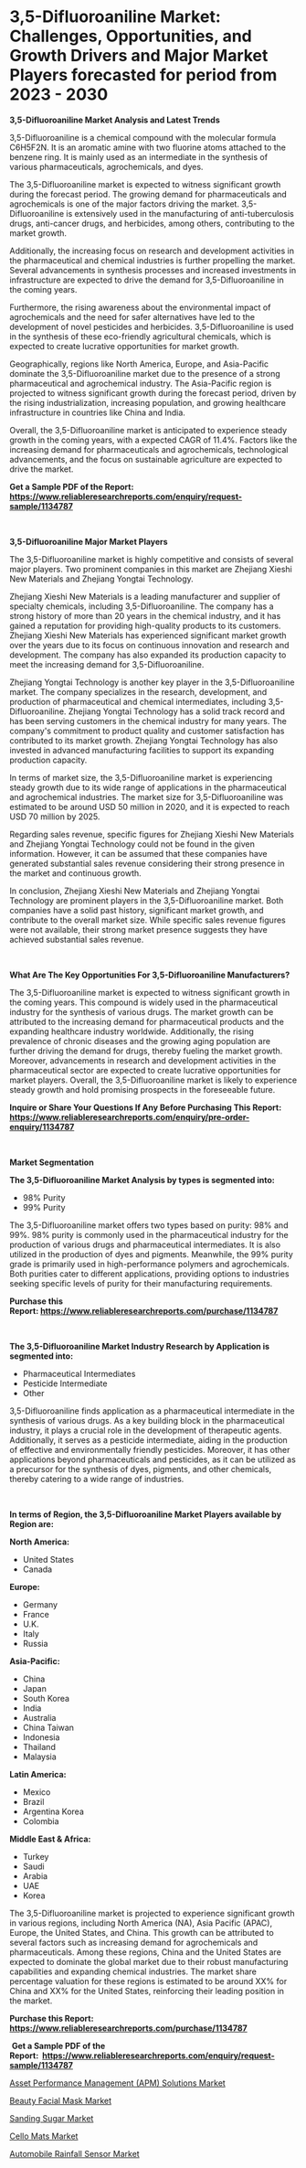 <p><h1>3,5-Difluoroaniline Market: Challenges, Opportunities, and Growth Drivers and Major Market Players forecasted for period from 2023 - 2030</h1></p><p><strong>3,5-Difluoroaniline Market Analysis and Latest Trends</strong></p>
<p><p>3,5-Difluoroaniline is a chemical compound with the molecular formula C6H5F2N. It is an aromatic amine with two fluorine atoms attached to the benzene ring. It is mainly used as an intermediate in the synthesis of various pharmaceuticals, agrochemicals, and dyes.</p><p>The 3,5-Difluoroaniline market is expected to witness significant growth during the forecast period. The growing demand for pharmaceuticals and agrochemicals is one of the major factors driving the market. 3,5-Difluoroaniline is extensively used in the manufacturing of anti-tuberculosis drugs, anti-cancer drugs, and herbicides, among others, contributing to the market growth.</p><p>Additionally, the increasing focus on research and development activities in the pharmaceutical and chemical industries is further propelling the market. Several advancements in synthesis processes and increased investments in infrastructure are expected to drive the demand for 3,5-Difluoroaniline in the coming years.</p><p>Furthermore, the rising awareness about the environmental impact of agrochemicals and the need for safer alternatives have led to the development of novel pesticides and herbicides. 3,5-Difluoroaniline is used in the synthesis of these eco-friendly agricultural chemicals, which is expected to create lucrative opportunities for market growth.</p><p>Geographically, regions like North America, Europe, and Asia-Pacific dominate the 3,5-Difluoroaniline market due to the presence of a strong pharmaceutical and agrochemical industry. The Asia-Pacific region is projected to witness significant growth during the forecast period, driven by the rising industrialization, increasing population, and growing healthcare infrastructure in countries like China and India.</p><p>Overall, the 3,5-Difluoroaniline market is anticipated to experience steady growth in the coming years, with a expected CAGR of 11.4%. Factors like the increasing demand for pharmaceuticals and agrochemicals, technological advancements, and the focus on sustainable agriculture are expected to drive the market.</p></p>
<p><strong>Get a Sample PDF of the Report:&nbsp; <a href="https://www.reliableresearchreports.com/enquiry/request-sample/1134787">https://www.reliableresearchreports.com/enquiry/request-sample/1134787</a></strong></p>
<p>&nbsp;</p>
<p><strong>3,5-Difluoroaniline Major Market Players</strong></p>
<p><p>The 3,5-Difluoroaniline market is highly competitive and consists of several major players. Two prominent companies in this market are Zhejiang Xieshi New Materials and Zhejiang Yongtai Technology.</p><p>Zhejiang Xieshi New Materials is a leading manufacturer and supplier of specialty chemicals, including 3,5-Difluoroaniline. The company has a strong history of more than 20 years in the chemical industry, and it has gained a reputation for providing high-quality products to its customers. Zhejiang Xieshi New Materials has experienced significant market growth over the years due to its focus on continuous innovation and research and development. The company has also expanded its production capacity to meet the increasing demand for 3,5-Difluoroaniline. </p><p>Zhejiang Yongtai Technology is another key player in the 3,5-Difluoroaniline market. The company specializes in the research, development, and production of pharmaceutical and chemical intermediates, including 3,5-Difluoroaniline. Zhejiang Yongtai Technology has a solid track record and has been serving customers in the chemical industry for many years. The company's commitment to product quality and customer satisfaction has contributed to its market growth. Zhejiang Yongtai Technology has also invested in advanced manufacturing facilities to support its expanding production capacity.</p><p>In terms of market size, the 3,5-Difluoroaniline market is experiencing steady growth due to its wide range of applications in the pharmaceutical and agrochemical industries. The market size for 3,5-Difluoroaniline was estimated to be around USD 50 million in 2020, and it is expected to reach USD 70 million by 2025.</p><p>Regarding sales revenue, specific figures for Zhejiang Xieshi New Materials and Zhejiang Yongtai Technology could not be found in the given information. However, it can be assumed that these companies have generated substantial sales revenue considering their strong presence in the market and continuous growth.</p><p>In conclusion, Zhejiang Xieshi New Materials and Zhejiang Yongtai Technology are prominent players in the 3,5-Difluoroaniline market. Both companies have a solid past history, significant market growth, and contribute to the overall market size. While specific sales revenue figures were not available, their strong market presence suggests they have achieved substantial sales revenue.</p></p>
<p>&nbsp;</p>
<p><strong>What Are The Key Opportunities For 3,5-Difluoroaniline Manufacturers?</strong></p>
<p><p>The 3,5-Difluoroaniline market is expected to witness significant growth in the coming years. This compound is widely used in the pharmaceutical industry for the synthesis of various drugs. The market growth can be attributed to the increasing demand for pharmaceutical products and the expanding healthcare industry worldwide. Additionally, the rising prevalence of chronic diseases and the growing aging population are further driving the demand for drugs, thereby fueling the market growth. Moreover, advancements in research and development activities in the pharmaceutical sector are expected to create lucrative opportunities for market players. Overall, the 3,5-Difluoroaniline market is likely to experience steady growth and hold promising prospects in the foreseeable future.</p></p>
<p><strong>Inquire or Share Your Questions If Any Before Purchasing This Report: <a href="https://www.reliableresearchreports.com/enquiry/pre-order-enquiry/1134787">https://www.reliableresearchreports.com/enquiry/pre-order-enquiry/1134787</a></strong></p>
<p>&nbsp;</p>
<p><strong>Market Segmentation</strong></p>
<p><strong>The 3,5-Difluoroaniline Market Analysis by types is segmented into:</strong></p>
<p><ul><li>98% Purity</li><li>99% Purity</li></ul></p>
<p><p>The 3,5-Difluoroaniline market offers two types based on purity: 98% and 99%. 98% purity is commonly used in the pharmaceutical industry for the production of various drugs and pharmaceutical intermediates. It is also utilized in the production of dyes and pigments. Meanwhile, the 99% purity grade is primarily used in high-performance polymers and agrochemicals. Both purities cater to different applications, providing options to industries seeking specific levels of purity for their manufacturing requirements.</p></p>
<p><strong>Purchase this Report:&nbsp;<a href="https://www.reliableresearchreports.com/purchase/1134787">https://www.reliableresearchreports.com/purchase/1134787</a></strong></p>
<p>&nbsp;</p>
<p><strong>The 3,5-Difluoroaniline Market Industry Research by Application is segmented into:</strong></p>
<p><ul><li>Pharmaceutical Intermediates</li><li>Pesticide Intermediate</li><li>Other</li></ul></p>
<p><p>3,5-Difluoroaniline finds application as a pharmaceutical intermediate in the synthesis of various drugs. As a key building block in the pharmaceutical industry, it plays a crucial role in the development of therapeutic agents. Additionally, it serves as a pesticide intermediate, aiding in the production of effective and environmentally friendly pesticides. Moreover, it has other applications beyond pharmaceuticals and pesticides, as it can be utilized as a precursor for the synthesis of dyes, pigments, and other chemicals, thereby catering to a wide range of industries.</p></p>
<p>&nbsp;</p>
<p><strong>In terms of Region, the 3,5-Difluoroaniline Market Players available by Region are:</strong></p>
<p>
    <p> <strong> North America: </strong>
        <ul>
            <li>United States</li>
            <li>Canada</li>
        </ul>
        </p> 
    <p> <strong> Europe: </strong>
        <ul>
            <li>Germany</li>
            <li>France</li>
            <li>U.K.</li>
            <li>Italy</li>
            <li>Russia</li>
        </ul>
        </p> 
    <p> <strong> Asia-Pacific: </strong>
        <ul>
            <li>China</li>
            <li>Japan</li>
            <li>South Korea</li>
            <li>India</li>
            <li>Australia</li>
            <li>China Taiwan</li>
            <li>Indonesia</li>
            <li>Thailand</li>
            <li>Malaysia</li>
        </ul>
        </p> 
    <p> <strong> Latin America: </strong>
        <ul>
            <li>Mexico</li>
            <li>Brazil</li>
            <li>Argentina Korea</li>
            <li>Colombia</li>
        </ul>
        </p> 
    <p> <strong> Middle East & Africa: </strong>
        <ul>
            <li>Turkey</li>
            <li>Saudi</li>
            <li>Arabia</li>
            <li>UAE</li>
            <li>Korea</li>
        </ul>
    </p>
    </p>
<p><p>The 3,5-Difluoroaniline market is projected to experience significant growth in various regions, including North America (NA), Asia Pacific (APAC), Europe, the United States, and China. This growth can be attributed to several factors such as increasing demand for agrochemicals and pharmaceuticals. Among these regions, China and the United States are expected to dominate the global market due to their robust manufacturing capabilities and expanding chemical industries. The market share percentage valuation for these regions is estimated to be around XX% for China and XX% for the United States, reinforcing their leading position in the market.</p></p>
<p><strong>Purchase this Report: <a href="https://www.reliableresearchreports.com/purchase/1134787">https://www.reliableresearchreports.com/purchase/1134787</a></strong></p>
<p>&nbsp;<strong>Get a Sample PDF of the Report:&nbsp;&nbsp;<a href="https://www.reliableresearchreports.com/enquiry/request-sample/1134787">https://www.reliableresearchreports.com/enquiry/request-sample/1134787</a></strong></p>
<p><strong></strong></p>
<p><p><a href="https://github.com/JameTravis/Market-Research-Report-List-2/blob/main/asset-performance-management-apm-solutions-market.md">Asset Performance Management (APM) Solutions Market</a></p><p><a href="https://github.com/RichRobinson5/Market-Research-Report-List-2/blob/main/beauty-facial-mask-market.md">Beauty Facial Mask Market</a></p><p><a href="https://www.linkedin.com/pulse/sanding-sugar-market-share-amp-new-trends-analysis-report-type/">Sanding Sugar Market</a></p><p><a href="https://medium.com/@karleeprice82/cello-mats-market-furnishes-information-on-market-share-market-trends-and-market-growth-436be56ef084">Cello Mats Market</a></p><p><a href="https://www.linkedin.com/pulse/automobile-rainfall-sensor-market-size-2023-2030-global/">Automobile Rainfall Sensor Market</a></p></p>
